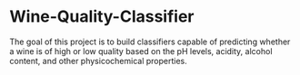 # Wine-Quality-Classifier
The goal of this project is to build classifiers capable of predicting whether a wine is of high or low quality based on the pH levels, acidity, alcohol content, and other physicochemical properties.
